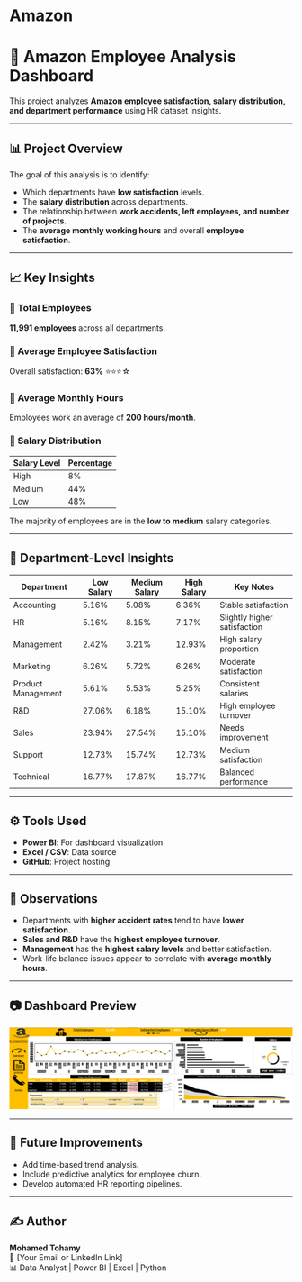 # Amazon
# 🏢 Amazon Employee Analysis Dashboard

This project analyzes **Amazon employee satisfaction, salary distribution, and department performance** using HR dataset insights.

---

## 📊 Project Overview
The goal of this analysis is to identify:
- Which departments have **low satisfaction** levels.
- The **salary distribution** across departments.
- The relationship between **work accidents, left employees, and number of projects**.
- The **average monthly working hours** and overall **employee satisfaction**.

---

## 📈 Key Insights

### 🔹 Total Employees
**11,991 employees** across all departments.

### 🔹 Average Employee Satisfaction
Overall satisfaction: **63%** ⭐⭐⭐☆

### 🔹 Average Monthly Hours
Employees work an average of **200 hours/month**.

### 🔹 Salary Distribution
| Salary Level | Percentage |
|---------------|-------------|
| High          | 8%          |
| Medium        | 44%         |
| Low           | 48%         |

The majority of employees are in the **low to medium** salary categories.

---

## 🧠 Department-Level Insights

| Department | Low Salary | Medium Salary | High Salary | Key Notes |
|-------------|-------------|----------------|--------------|------------|
| Accounting | 5.16% | 5.08% | 6.36% | Stable satisfaction |
| HR | 5.16% | 8.15% | 7.17% | Slightly higher satisfaction |
| Management | 2.42% | 3.21% | 12.93% | High salary proportion |
| Marketing | 6.26% | 5.72% | 6.26% | Moderate satisfaction |
| Product Management | 5.61% | 5.53% | 5.25% | Consistent salaries |
| R&D | 27.06% | 6.18% | 15.10% | High employee turnover |
| Sales | 23.94% | 27.54% | 15.10% | Needs improvement |
| Support | 12.73% | 15.74% | 12.73% | Medium satisfaction |
| Technical | 16.77% | 17.87% | 16.77% | Balanced performance |

---

## ⚙️ Tools Used
- **Power BI**: For dashboard visualization  
- **Excel / CSV**: Data source  
- **GitHub**: Project hosting  

---

## 📌 Observations
- Departments with **higher accident rates** tend to have **lower satisfaction**.
- **Sales and R&D** have the **highest employee turnover**.
- **Management** has the **highest salary levels** and better satisfaction.
- Work-life balance issues appear to correlate with **average monthly hours**.

---

## 📷 Dashboard Preview
![Amazon Dashboard](Dashboard-AMAZON.PNG)

---

## 🧩 Future Improvements
- Add time-based trend analysis.
- Include predictive analytics for employee churn.
- Develop automated HR reporting pipelines.

---

## ✍️ Author
**Mohamed Tohamy**  
📧 [Your Email or LinkedIn Link]  
📊 Data Analyst | Power BI | Excel | Python  
